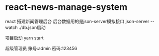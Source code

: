 # react-news-manage-system
react 搭建新闻管理后台
后台数据用的是json-server模拟接口
json-server --watch ./db.json启动

项目启动
yarn start

超级管理员
账号:admin
密码:123456

